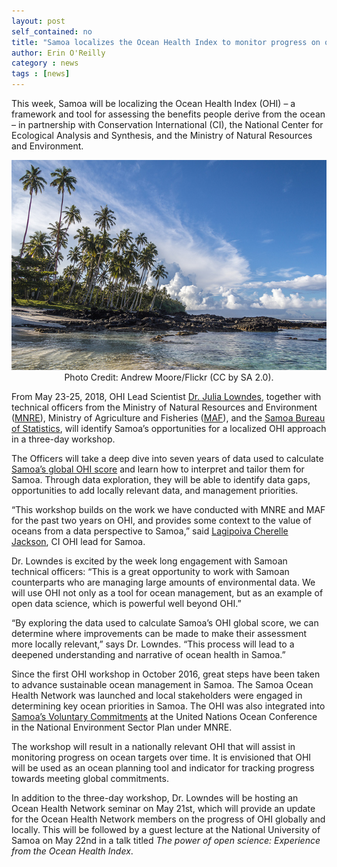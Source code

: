 ```yaml
---
layout: post
self_contained: no
title: "Samoa localizes the Ocean Health Index to monitor progress on ocean targets"
author: Erin O'Reilly
category : news 
tags : [news]
---
```


This week, Samoa will be localizing the Ocean Health Index (OHI) – a framework and tool for assessing the benefits people derive from the ocean – in partnership with Conservation International (CI), the National Center for Ecological Analysis and Synthesis, and the Ministry of Natural Resources and Environment.

<center><img src="../assets/blog_images/Samoa_PalmsOcean.jpg" width="550px"><br/>
Photo Credit: Andrew Moore/Flickr (CC by SA 2.0).</center>

From May 23-25, 2018, OHI Lead Scientist [Dr. Julia Lowndes](http://ohi-science.org/news/people-of-ohi-julie-lowndes), together with technical officers from the Ministry of Natural Resources and Environment ([MNRE](https://www.mnre.gov.ws/)), Ministry of Agriculture and Fisheries ([MAF](http://www.maf.gov.ws/)), and the [Samoa Bureau of Statistics](http://www.sbs.gov.ws/), will identify Samoa’s opportunities for a localized OHI approach in a three-day workshop.

The Officers will take a deep dive into seven years of data used to calculate [Samoa’s global OHI score](http://ohi-science.org/ohi-global/scores.html#samoa) and learn how to interpret and tailor them for Samoa. Through data exploration, they will be able to identify data gaps, opportunities to add locally relevant data, and management priorities.

“This workshop builds on the work we have conducted with MNRE and MAF for the past two years on OHI, and provides some context to the value of oceans from a data perspective to Samoa,” said [Lagipoiva Cherelle Jackson](http://ohi-science.org/news/people-of-ohi-lagipoiva-cherelle-jackson), CI OHI lead for Samoa.

Dr. Lowndes is excited by the week long engagement with Samoan technical officers: “This is a great opportunity to work with Samoan counterparts who are managing large amounts of environmental data. We will use OHI not only as a tool for ocean management, but as an example of open data science, which is powerful well beyond OHI.” 

“By exploring the data used to calculate Samoa’s OHI global score, we can determine where improvements can be made to make their assessment more locally relevant,” says Dr. Lowndes. “This process will lead to a deepened understanding and narrative of ocean health in Samoa.”

Since the first OHI workshop in October 2016, great steps have been taken to advance sustainable ocean management in Samoa. The Samoa Ocean Health Network was launched and local stakeholders were engaged in determining key ocean priorities in Samoa. The OHI was also integrated into [Samoa’s Voluntary Commitments](https://www.un.int/samoa/news/samoa-national-voluntary-commitments-during-ocean-conference-5-9-june-2017-unhq-new-york) at the United Nations Ocean Conference in the National Environment Sector Plan under MNRE.

The workshop will result in a nationally relevant OHI that will assist in monitoring progress on ocean targets over time. It is envisioned that OHI will be used as an ocean planning tool and indicator for tracking progress towards meeting global commitments. 

In addition to the three-day workshop, Dr. Lowndes will be hosting an Ocean Health Network seminar on May 21st, which will provide an update for the Ocean Health Network members on the progress of OHI globally and locally. This will be followed by a guest lecture at the National University of Samoa on May 22nd in a talk titled *The power of open science: Experience from the Ocean Health Index*.
